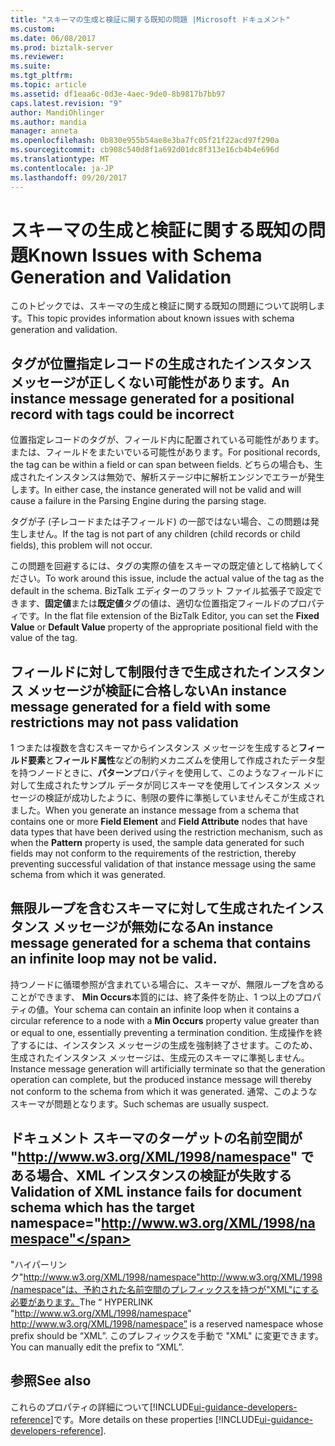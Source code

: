 ```yaml
---
title: "スキーマの生成と検証に関する既知の問題 |Microsoft ドキュメント"
ms.custom: 
ms.date: 06/08/2017
ms.prod: biztalk-server
ms.reviewer: 
ms.suite: 
ms.tgt_pltfrm: 
ms.topic: article
ms.assetid: df1eaa6c-0d3e-4aec-9de0-8b9817b7bb97
caps.latest.revision: "9"
author: MandiOhlinger
ms.author: mandia
manager: anneta
ms.openlocfilehash: 0b830e955b54ae8e3ba7fc05f21f22acd97f290a
ms.sourcegitcommit: cb908c540d8f1a692d01dc8f313e16cb4b4e696d
ms.translationtype: MT
ms.contentlocale: ja-JP
ms.lasthandoff: 09/20/2017
---
```

# <a name="known-issues-with-schema-generation-and-validation"></a><span data-ttu-id="51700-102">スキーマの生成と検証に関する既知の問題</span><span class="sxs-lookup"><span data-stu-id="51700-102">Known Issues with Schema Generation and Validation</span></span>
<span data-ttu-id="51700-103">このトピックでは、スキーマの生成と検証に関する既知の問題について説明します。</span><span class="sxs-lookup"><span data-stu-id="51700-103">This topic provides information about known issues with schema generation and validation.</span></span>  
  
## <a name="an-instance-message-generated-for-a-positional-record-with-tags-could-be-incorrect"></a><span data-ttu-id="51700-104">タグが位置指定レコードの生成されたインスタンス メッセージが正しくない可能性があります。</span><span class="sxs-lookup"><span data-stu-id="51700-104">An instance message generated for a positional record with tags could be incorrect</span></span>  
 <span data-ttu-id="51700-105">位置指定レコードのタグが、フィールド内に配置されている可能性があります。または、フィールドをまたいでいる可能性があります。</span><span class="sxs-lookup"><span data-stu-id="51700-105">For positional records, the tag can be within a field or can span between fields.</span></span> <span data-ttu-id="51700-106">どちらの場合も、生成されたインスタンスは無効で、解析ステージ中に解析エンジンでエラーが発生します。</span><span class="sxs-lookup"><span data-stu-id="51700-106">In either case, the instance generated will not be valid and will cause a failure in the Parsing Engine during the parsing stage.</span></span>  
  
 <span data-ttu-id="51700-107">タグが子 (子レコードまたは子フィールド) の一部ではない場合、この問題は発生しません。</span><span class="sxs-lookup"><span data-stu-id="51700-107">If the tag is not part of any children (child records or child fields), this problem will not occur.</span></span>  
  
 <span data-ttu-id="51700-108">この問題を回避するには、タグの実際の値をスキーマの既定値として格納してください。</span><span class="sxs-lookup"><span data-stu-id="51700-108">To work around this issue, include the actual value of the tag as the default in the schema.</span></span> <span data-ttu-id="51700-109">BizTalk エディターのフラット ファイル拡張子で設定できます、**固定値**または**既定値**タグの値は、適切な位置指定フィールドのプロパティです。</span><span class="sxs-lookup"><span data-stu-id="51700-109">In the flat file extension of the BizTalk Editor, you can set the **Fixed Value** or **Default Value** property of the appropriate positional field with the value of the tag.</span></span>  
  
## <a name="an-instance-message-generated-for-a-field-with-some-restrictions-may-not-pass-validation"></a><span data-ttu-id="51700-110">フィールドに対して制限付きで生成されたインスタンス メッセージが検証に合格しない</span><span class="sxs-lookup"><span data-stu-id="51700-110">An instance message generated for a field with some restrictions may not pass validation</span></span>  
 <span data-ttu-id="51700-111">1 つまたは複数を含むスキーマからインスタンス メッセージを生成すると**フィールド要素**と**フィールド属性**などの制約メカニズムを使用して作成されたデータ型を持つノードときに、**パターン**プロパティを使用して、このようなフィールドに対して生成されたサンプル データが同じスキーマを使用してインスタンス メッセージの検証が成功したように、制限の要件に準拠していませんそこが生成されました。</span><span class="sxs-lookup"><span data-stu-id="51700-111">When you generate an instance message from a schema that contains one or more **Field Element** and **Field Attribute** nodes that have data types that have been derived using the restriction mechanism, such as when the **Pattern** property is used, the sample data generated for such fields may not conform to the requirements of the restriction, thereby preventing successful validation of that instance message using the same schema from which it was generated.</span></span>  
  
## <a name="an-instance-message-generated-for-a-schema-that-contains-an-infinite-loop-may-not-be-valid"></a><span data-ttu-id="51700-112">無限ループを含むスキーマに対して生成されたインスタンス メッセージが無効になる</span><span class="sxs-lookup"><span data-stu-id="51700-112">An instance message generated for a schema that contains an infinite loop may not be valid.</span></span>  
 <span data-ttu-id="51700-113">持つノードに循環参照が含まれている場合に、スキーマが、無限ループを含めることができます、 **Min Occurs**本質的には、終了条件を防止、1 つ以上のプロパティの値。</span><span class="sxs-lookup"><span data-stu-id="51700-113">Your schema can contain an infinite loop when it contains a circular reference to a node with a **Min Occurs** property value greater than or equal to one, essentially preventing a termination condition.</span></span> <span data-ttu-id="51700-114">生成操作を終了するには、インスタンス メッセージの生成を強制終了させます。このため、生成されたインスタンス メッセージは、生成元のスキーマに準拠しません。</span><span class="sxs-lookup"><span data-stu-id="51700-114">Instance message generation will artificially terminate so that the generation operation can complete, but the produced instance message will thereby not conform to the schema from which it was generated.</span></span> <span data-ttu-id="51700-115">通常、このようなスキーマが問題となります。</span><span class="sxs-lookup"><span data-stu-id="51700-115">Such schemas are usually suspect.</span></span>  
  
## <a name="validation-of-xml-instance-fails-for-document-schema-which-has-the-target-namespacehttpwwww3orgxml1998namespace"></a><span data-ttu-id="51700-116">ドキュメント スキーマのターゲットの名前空間が "http://www.w3.org/XML/1998/namespace" である場合、XML インスタンスの検証が失敗する</span><span class="sxs-lookup"><span data-stu-id="51700-116">Validation of XML instance fails for document schema which has the target namespace="http://www.w3.org/XML/1998/namespace"</span></span>  
 <span data-ttu-id="51700-117">"ハイパーリンク"http://www.w3.org/XML/1998/namespace"http://www.w3.org/XML/1998/namespace"は、予約された名前空間のプレフィックスを持つが"XML"にする必要があります。</span><span class="sxs-lookup"><span data-stu-id="51700-117">The “ HYPERLINK "http://www.w3.org/XML/1998/namespace" http://www.w3.org/XML/1998/namespace” is a reserved namespace whose prefix should be “XML”.</span></span> <span data-ttu-id="51700-118">このプレフィックスを手動で "XML" に変更できます。</span><span class="sxs-lookup"><span data-stu-id="51700-118">You can manually edit the prefix to “XML”.</span></span>

## <a name="see-also"></a><span data-ttu-id="51700-119">参照</span><span class="sxs-lookup"><span data-stu-id="51700-119">See also</span></span>
<span data-ttu-id="51700-120">これらのプロパティの詳細について[!INCLUDE[ui-guidance-developers-reference](../includes/ui-guidance-developers-reference.md)]です。</span><span class="sxs-lookup"><span data-stu-id="51700-120">More details on these properties [!INCLUDE[ui-guidance-developers-reference](../includes/ui-guidance-developers-reference.md)].</span></span>